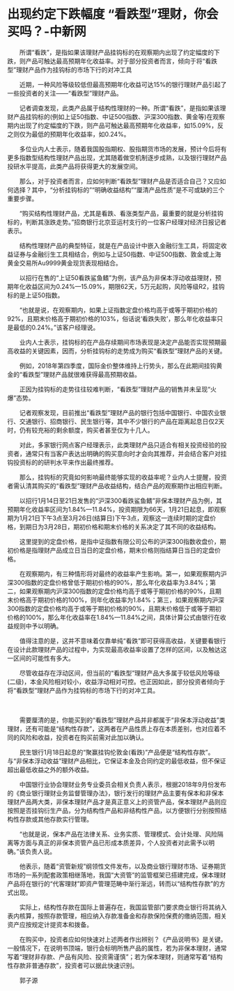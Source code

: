 # 出现约定下跌幅度 “看跌型”理财，你会买吗？-中新网

　　所谓“看跌”，是指如果该理财产品挂钩标的在观察期内出现了约定幅度的下跌，则产品可触达最高预期年化收益率。对于部分投资者而言，倾向于将“看跌型”理财产品作为挂钩标的市场下行的对冲工具

　　近期，一种风险等级较低但最高预期年化收益可达15%的银行理财产品引起了一些投资者的关注——“看跌型”理财产品。

　　记者调查发现，此类产品属于结构性理财的一种。所谓“看跌”，是指如果该理财产品挂钩标的(例如上证50指数、中证500指数、沪深300指数、黄金等)在观察期内出现了约定幅度的下跌，则产品可触达最高预期年化收益率，如15.09%，反之则仅为最低的预期年化收益率，如0.24%。

　　多位业内人士表示，随着我国股指期权、股指期货市场的发展，预计今后将有更多指数型结构性理财产品出现，尤其随着做空机制逐步成熟，以及银行理财产品投研水平提高，此类产品将获得更大的发展空间。

　　那么，对于投资者而言，应如何判断“看跌型”理财产品是否适合自己？又应如何选择？其中，“分析挂钩标的”“明确收益结构”“厘清产品性质”是不可或缺的三个重要步骤。

　　“购买结构性理财产品，尤其是看跌、看涨类型产品，最重要的就是分析挂钩标的，判断其涨跌走势。”招商银行北京亚运村支行的一位客户经理对经济日报记者表示。

　　结构性理财产品的典型特征，就是在产品设计中嵌入金融衍生工具，将固定收益证券与金融衍生工具相结合，例如与上证50指数、中证500指数、敦金或上海黄金交易所Au9999黄金现货表现相结合。

　　以招行在售的“上证50看跌鲨鱼鳍”为例，该产品为非保本浮动收益理财，预期年化收益区间为0.24%—15.09%，期限62天，5万元起购，风险等级R2，挂钩标的是上证50指数。

　　“也就是说，在观察期内，如果上证指数定盘价格均高于或等于期初价格的92%，且期末价格高于期初价格的103%，俗话说‘看跌失败’，那么年化收益率只是最低的0.24%。”该客户经理说。

　　业内人士表示，挂钩标的在产品存续期间市场表现是决定产品能否实现预期最高收益的关键因素，因而，分析挂钩标的走势成为购买“看跌型”理财产品的关键。

　　例如，2018年第四季度，国际金价整体维持上行势头，那么在此期间挂钩黄金的“看跌型”理财产品就很难获得最高预期收益。

　　正因为挂钩标的走势往往较难判断，“看跌型”理财产品的销售并未呈现“火爆”态势。

　　记者观察发现，目前推出“看跌型”理财产品的银行包括中国银行、中国农业银行、交通银行、招商银行、民生银行等，其中不少银行的产品在距离起息日仅2天时，仍有较充裕的剩余额度，购买者甚至仅为十几人。

　　对此，多家银行网点客户经理表示，此类理财产品只适合有相关投资经验的投资者，通常只有当客户表达出明确的购买意向时才会向其推荐，并会结合客户对挂钩投资标的的研判水平来作出最终推荐。

　　那么，挂钩标的究竟如何影响最终能够实现的收益率呢？业内人士提醒，投资者需认清其购买的“看跌型”理财产品收益结构，结合产品的观察期作出相应判断。

　　以招行1月14日至21日发售的“沪深300看跌鲨鱼鳍”非保本理财产品为例，其预期年化收益率区间为1.84%—11.84%，投资期限为66天，1月21日起息，即观察期为1月21日下午3点至3月26日(结算日)下午3点，观察这一连续时期的定盘价格，到期日为3月28日，期初价格和期末价格的关系决定了其不同的收益结构。

　　这里提到的定盘价格，是指中证指数有限公司公布的沪深300指数收盘价，期初价格是指理财产品成立日当日的定盘价格，期末价格则指结算日当日的定盘价格。

　　在观察期内，有三种情形将对最终的收益率产生影响。第一，如果观察期内沪深300指数的定盘价格曾低于期初价格的90%，那么年化收益率为3.84%；第二，如果观察期内沪深300指数的定盘价格均高于或等于期初价格的90%，且期末价格高于期初价格的100%，则年化收益率为1.84%；第三，如果观察期内沪深300指数的定盘价格均高于或等于期初价格的90%，且期末价格低于或等于期初价格的100%，那么年化收益率在1.84%—11.84%之间，具体计算公式由银行在收益规则中予以明确。

　　值得注意的是，这并不意味着仅靠单纯“看跌”即可获得高收益，关键要看银行在设计此款理财产品的过程中，为实现最高收益率设置了怎样的区间，以及触达这一区间的可能性有多大。

　　尽管收益存在浮动区间，但当前的“看跌型”理财产品大多属于较低风险等级(二级)，本金风险相对较小，收益浮动相对可控。也正因如此，部分投资者倾向于将“看跌型”理财产品作为挂钩标的市场下行的对冲工具。

　

　　需要厘清的是，你能买到的“看跌型”理财产品并非都属于“非保本浮动收益”类理财，还有可能是“结构性存款”，这两者在产品性质上存在本质差别，也对应着不同的风险和收益，投资者在购买前需对此加以确认。

　　民生银行1月18日起息的“聚赢挂钩伦敦金(看跌)”产品便是“结构性存款”。与“非保本浮动收益”理财产品相比，它保证本金及合同约定的最低收益，但不保证超出最低收益之外的额外收益。

　　中国银行业协会理财业务专业委员会相关负责人表示，根据2018年9月份发布的《商业银行理财业务监督管理办法》，银行发行的理财产品主要有保本和非保本理财产品两大类，非保本理财产品才是真正意义上的资管产品，保本理财产品则应按照是否挂钩衍生产品，分为结构性产品和非结构性产品，以方便银行分别按照结构性存款或其他存款实行管理。

　　“也就是说，保本产品在法律关系、业务实质、管理模式、会计处理、风险隔离等方面与真正的非保本资管产品已形成本质差异，个人投资者对此需予以明确。”该负责人说。

　　他表示，随着“资管新规”纲领性文件发布，以及商业银行理财市场、证券期货市场的一系列配套政策相继落地，我国“大资管”的监管框架已搭建完成，保本理财产品将在银行的“代客理财”即资产管理范畴中渐行渐远，转而以“结构性存款”的方式出现。

　　实际上，结构性存款在国际上普遍存在，我国监管部门要求商业银行将其纳入表内核算，按照存款管理，相应纳入存款准备金和存款保险保费的缴纳范围，相关资产应按规定计提资本和拨备。

　　在购买中，投资者应如何快速对上述两者作出辨别？《产品说明书》是关键。一般情况下，在说明书顶端，银行会标明所售产品的属性，若为非保本理财，通常写着“理财非存款、产品有风险、投资需谨慎”；若为保本理财，则通常写着“结构性存款非普通存款”，投资者可以据此快速识别。

　　郭子源

&nbsp;

